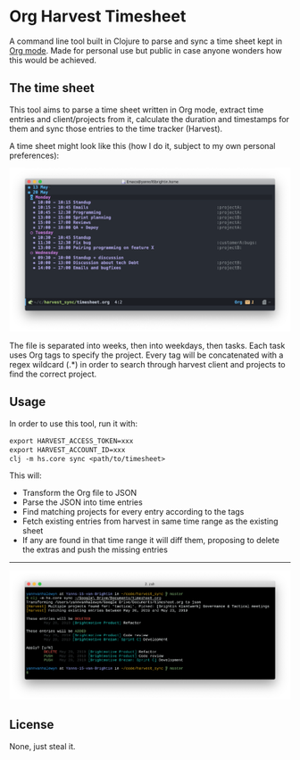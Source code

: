 # Org Harvest Timesheet

A command line tool built in Clojure to parse and sync a time sheet kept in [Org mode](https://orgmode.org/). Made for personal use but public in case anyone wonders how this would be achieved.


## The time sheet

This tool aims to parse a time sheet written in Org mode, extract time entries and client/projects from it, calculate the duration and timestamps for them and sync those entries to the time tracker (Harvest).

A time sheet might look like this (how I do it, subject to my own personal preferences):

![time sheet](/.github/timesheet.png)

The file is separated into weeks, then into weekdays, then tasks. Each task uses Org tags to specify the project. Every tag will be concatenated with a regex wildcard (.*) in order to search through harvest client and projects to find the correct project.

## Usage

In order to use this tool, run it with:

``` shell
export HARVEST_ACCESS_TOKEN=xxx
export HARVEST_ACCOUNT_ID=xxx
clj -m hs.core sync <path/to/timesheet>
```

This will:

- Transform the Org file to JSON
- Parse the JSON into time entries
- Find matching projects for every entry according to the tags
- Fetch existing entries from harvest in same time range as the existing sheet
- If any are found in that time range it will diff them, proposing to delete the extras and push the missing entries

---

![terminal output example](/.github/terminal_output.png)

## License

None, just steal it.
